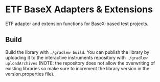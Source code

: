 # ETF BaseX Adapters & Extensions

ETF adapter and extension functions for BaseX-based test projects.

## Build

Build the library with `./gradlew build`.
You can publish the library by uploading it to the interactive instruments
repository with `./gradlew uploadArchives` (NOTE: the repository does not allow
the overwriting of existing libraries so make sure to increment the library
version in the version.properties file).
